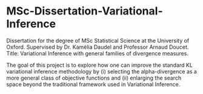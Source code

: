 # MSc-Dissertation-Variational-Inference
Dissertation for the degree of MSc Statistical Science at the University of Oxford. 
Supervised by Dr. Kamélia Daudel and Professor Arnaud Doucet. 
Title: Variational Inference with general families of divergence measures.

The goal of this project is to explore how one can improve the standard KL variational inference methodology
by (i) selecting the alpha-divergence as a more general class of objective functions and (ii) 
enlarging the search space beyond the traditional framework used in Variational Inference.

